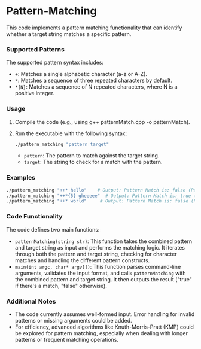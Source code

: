 # Pattern-Matching

This code implements a pattern matching functionality that can identify whether a target string matches a specific pattern.

### Supported Patterns

The supported pattern syntax includes:

- `+`: Matches a single alphabetic character (a-z or A-Z).
- `*`: Matches a sequence of three repeated characters by default.
- `*{N}`: Matches a sequence of N repeated characters, where N is a positive integer.

### Usage

1. Compile the code (e.g., using g++ patternMatch.cpp -o patternMatch).
2. Run the executable with the following syntax:

   ```bash
   ./pattern_matching "pattern target"
   ```

   - `pattern`: The pattern to match against the target string.
   - `target`: The string to check for a match with the pattern.

### Examples

```bash
./pattern_matching "++* hello"    # Output: Pattern Match is: false (Pattern doesn't match "hello")
./pattern_matching "++*{5} gheeeee"  # Output: Pattern Match is: true (Matches "gheeeee")
./pattern_matching "++* world"     # Output: Pattern Match is: false (Pattern doesn't match "world")
```

### Code Functionality

The code defines two main functions:

- `patternMatching(string str)`: This function takes the combined pattern and target string as input and performs the matching logic. It iterates through both the pattern and target string, checking for character matches and handling the different pattern constructs.
- `main(int argc, char* argv[])`: This function parses command-line arguments, validates the input format, and calls `patternMatching` with the combined pattern and target string. It then outputs the result ("true" if there's a match, "false" otherwise).

### Additional Notes

- The code currently assumes well-formed input. Error handling for invalid patterns or missing arguments could be added.
- For efficiency, advanced algorithms like Knuth-Morris-Pratt (KMP) could be explored for pattern matching, especially when dealing with longer patterns or frequent matching operations.

